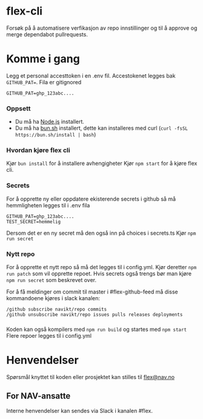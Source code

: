 # flex-cli

Forsøk på å automatisere verfikasjon av repo innstillinger og til å approve og merge dependabot pullrequests.

# Komme i gang

Legg et personal accesttoken i en .env fil. Accestokenet legges bak `GITHUB_PAT=`. Fila er gitignored

```
GITHUB_PAT=ghp_123abc....
```

### Oppsett

-   Du må ha [Node.js](https://nodejs.org/en/) installert.
-   Du må ha [bun.sh](https://bun.sh) installert, dette kan installeres med curl (`curl -fsSL https://bun.sh/install | bash`)

### Hvordan kjøre flex cli

Kjør `bun install` for å installere avhengigheter
Kjør `npm start` for å kjøre flex cli.

### Secrets

For å opprette ny eller oppdatere ekisterende secrets i github så må hemmligheten legges til i .env fila

```
GITHUB_PAT=ghp_123abc....
TEST_SECRET=hemmelig
```

Dersom det er en ny secret må den også inn på choices i secrets.ts
Kjør `npm run secret`

### Nytt repo

For å opprette et nytt repo så må det legges til i config.yml. Kjør deretter `npm run patch` som vil opprette repoet. Hvis secrets også trengs bør man kjøre `npm run secret` som beskrevet over.

For å få meldinger om commit til master i #flex-github-feed må disse kommandoene kjøres i slack kanalen:

```
/github subscribe navikt/repo commits
/github unsubscribe navikt/repo issues pulls releases deployments
```

###

Koden kan også kompilers med `npm run build` og startes med `npm start`
Flere repoer legges til i config.yml

# Henvendelser

Spørsmål knyttet til koden eller prosjektet kan stilles til flex@nav.no

## For NAV-ansatte

Interne henvendelser kan sendes via Slack i kanalen #flex.
